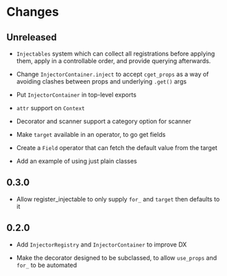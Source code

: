 # Changes

## Unreleased

- `Injectables` system which can collect all registrations before applying them, apply in a controllable order, and provide querying afterwards.

- Change `InjectorContainer.inject` to accept `cget_props` as a way of avoiding clashes between props and underlying `.get()` args

- Put `InjectorContainer` in top-level exports

- `attr` support on `Context`

- Decorator and scanner support a category option for scanner

- Make `target` available in an operator, to go get fields

- Create a `Field` operator that can fetch the default value from the target

- Add an example of using just plain classes

## 0.3.0

- Allow register_injectable to only supply `for_` and `target` then defaults to it

## 0.2.0

- Add `InjectorRegistry` and `InjectorContainer` to improve DX

- Make the decorator designed to be subclassed, to allow `use_props`
  and `for_` to be automated
